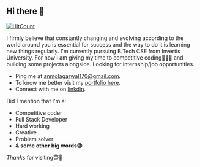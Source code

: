 ## Hi there 👋

[![HitCount](http://hits.dwyl.com/anmolagarwal17/anmolagarwal17.svg)](http://hits.dwyl.com/anmolagarwal17/anmolagarwal17)

I firmly believe that constantly changing and evolving according to the world around you is essential for success and the way to do it is learning new things regularly.
I'm currently pursuing B.Tech CSE from Invertis University.
For now I am giving my time to competitive coding🧡👨‍💻 and building some projects alongside.
Looking for internship/job opportunities.
* Ping me at [anmolagarwal170@gmail.com](mailto:anmolagarwal170@gmail.com).
* To know me better visit my [portfolio here](https://anmolagarwal.netlify.app/).
* Connect with me on [linkdin](https://www.linkedin.com/in/anmol-agarwal-5b697b178/).

Did I mention that I'm a:
* Competitive coder
* Full Stack Developer
* Hard working
* Creative
* Problem solver
* **& some other big words😉**

_Thanks_ for visiting😇🧡
<!--
**anmolagarwal17/anmolagarwal17** is a ✨ _special_ ✨ repository because its `README.md` (this file) appears on your GitHub profile.

Here are some ideas to get you started:

- 🔭 I’m currently working on ...
- 🌱 I’m currently learning ...
- 👯 I’m looking to collaborate on ...
- 🤔 I’m looking for help with ...
- 💬 Ask me about ...
- 📫 How to reach me: ...
- 😄 Pronouns: ...
- ⚡ Fun fact: ...
-->
